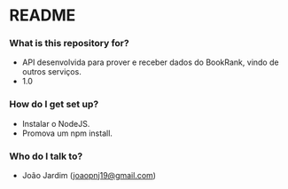 # README #

### What is this repository for? ###

* API desenvolvida para prover e receber dados do BookRank, vindo de outros serviços.
* 1.0

### How do I get set up? ###

* Instalar o NodeJS.
* Promova um npm install.

### Who do I talk to? ###

* João Jardim (joaopnj19@gmail.com)